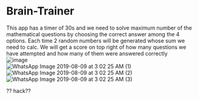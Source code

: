 # Brain-Trainer
This app has a timer of 30s and we need to solve maximum number of the mathematical questions by choosing the correct answer among the 4 options.
Each time 2 random numbers will be generated whose sum we need to calc.
We will get a score on top right of how many questions we have attempted and how many of them were answered correctly
</br>
![image](https://user-images.githubusercontent.com/43893611/62739600-cfecd480-ba52-11e9-8e02-d2680a64bcf3.png)
</br>
![WhatsApp Image 2019-08-09 at 3 02 25 AM (1)](https://user-images.githubusercontent.com/43893611/62739429-6076e500-ba52-11e9-982d-65cd4360f3f6.jpeg)
</br>
![WhatsApp Image 2019-08-09 at 3 02 25 AM (2)](https://user-images.githubusercontent.com/43893611/62739431-61a81200-ba52-11e9-9ee7-967a8081d496.jpeg)
</br>
![WhatsApp Image 2019-08-09 at 3 02 25 AM (3)](https://user-images.githubusercontent.com/43893611/62739436-640a6c00-ba52-11e9-93f7-f34a0128ae17.jpeg)

?? hack??

